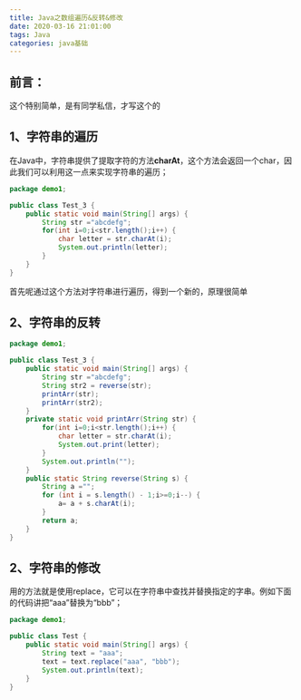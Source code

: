 ```yaml
---
title: Java之数组遍历&反转&修改
date: 2020-03-16 21:01:00
tags: Java
categories: java基础
---
```

## 前言：
这个特别简单，是有同学私信，才写这个的

## 1、字符串的遍历
在Java中，字符串提供了提取字符的方法**charAt**，这个方法会返回一个char，因此我们可以利用这一点来实现字符串的遍历；
```java
package demo1;

public class Test_3 {
	public static void main(String[] args) {
		String str ="abcdefg";
		for(int i=0;i<str.length();i++) {
			char letter = str.charAt(i);
			System.out.println(letter);
		}
	}
}
```
首先呢通过这个方法对字符串进行遍历，得到一个新的，原理很简单
## 2、字符串的反转

```java
package demo1;

public class Test_3 {
	public static void main(String[] args) {
		String str ="abcdefg";
		String str2 = reverse(str);
		printArr(str);
		printArr(str2);
	}
	private static void printArr(String str) {
		for(int i=0;i<str.length();i++) {
			char letter = str.charAt(i);
			System.out.print(letter);
		}
		System.out.println("");
	}
	public static String reverse(String s) {
		String a ="";
		for (int i = s.length() - 1;i>=0;i--) {
			a= a + s.charAt(i);
		}
		return a;
	}
}
```
## 2、字符串的修改
用的方法就是使用replace，它可以在字符串中查找并替换指定的字串。例如下面的代码讲把“aaa”替换为“bbb”；
```java
package demo1;

public class Test {
	public static void main(String[] args) {
		String text = "aaa";
		text = text.replace("aaa", "bbb");
		System.out.println(text);
	}
}

```